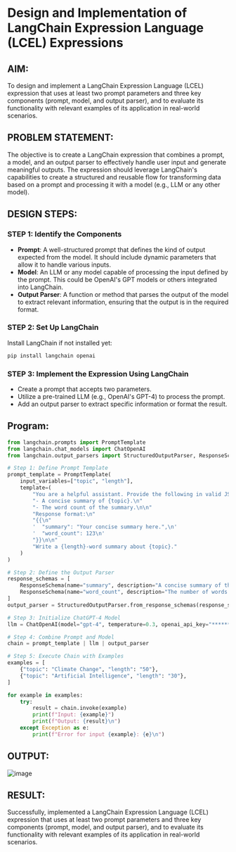 # Design and Implementation of LangChain Expression Language (LCEL) Expressions

## AIM:
To design and implement a LangChain Expression Language (LCEL) expression that uses at least two prompt parameters and three key components (prompt, model, and output parser), and to evaluate its functionality with relevant examples of its application in real-world scenarios.

## PROBLEM STATEMENT:
The objective is to create a LangChain expression that combines a prompt, a model, and an output parser to effectively handle user input and generate meaningful outputs. The expression should leverage LangChain's capabilities to create a structured and reusable flow for transforming data based on a prompt and processing it with a model (e.g., LLM or any other model).

## DESIGN STEPS:

### STEP 1: Identify the Components
- **Prompt**: A well-structured prompt that defines the kind of output expected from the model. It should include dynamic parameters that allow it to handle various inputs.
- **Model**: An LLM or any model capable of processing the input defined by the prompt. This could be OpenAI's GPT models or others integrated into LangChain.
- **Output Parser**: A function or method that parses the output of the model to extract relevant information, ensuring that the output is in the required format.

### STEP 2: Set Up LangChain
Install LangChain if not installed yet:

```bash
pip install langchain openai
```

### STEP 3: Implement the Expression Using LangChain
 - Create a prompt that accepts two parameters.
 - Utilize a pre-trained LLM (e.g., OpenAI's GPT-4) to process the prompt.
 - Add an output parser to extract specific information or format the result.

## Program:
```python
from langchain.prompts import PromptTemplate
from langchain.chat_models import ChatOpenAI
from langchain.output_parsers import StructuredOutputParser, ResponseSchema

# Step 1: Define Prompt Template
prompt_template = PromptTemplate(
    input_variables=["topic", "length"],
    template=(
        "You are a helpful assistant. Provide the following in valid JSON format:\n"
        "- A concise summary of {topic}.\n"
        "- The word count of the summary.\n\n"
        "Response format:\n"
        "{{\n"
        '  "summary": "Your concise summary here.",\n'
        '  "word_count": 123\n'
        "}}\n\n"
        "Write a {length}-word summary about {topic}."
    )
)

# Step 2: Define the Output Parser
response_schemas = [
    ResponseSchema(name="summary", description="A concise summary of the topic."),
    ResponseSchema(name="word_count", description="The number of words in the summary."),
]
output_parser = StructuredOutputParser.from_response_schemas(response_schemas)

# Step 3: Initialize ChatGPT-4 Model
llm = ChatOpenAI(model="gpt-4", temperature=0.3, openai_api_key="********")

# Step 4: Combine Prompt and Model
chain = prompt_template | llm | output_parser

# Step 5: Execute Chain with Examples
examples = [
    {"topic": "Climate Change", "length": "50"},
    {"topic": "Artificial Intelligence", "length": "30"},
]

for example in examples:
    try:
        result = chain.invoke(example)
        print(f"Input: {example}")
        print(f"Output: {result}\n")
    except Exception as e:
        print(f"Error for input {example}: {e}\n")


```
## OUTPUT:
![image](https://github.com/user-attachments/assets/88da4942-5c5e-43cc-a160-cdaac6d1d0f1)


## RESULT:
Successfully, implemented a LangChain Expression Language (LCEL) expression that uses at least two prompt parameters and three key components (prompt, model, and output parser), and to evaluate its functionality with relevant examples of its application in real-world scenarios.
